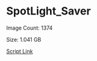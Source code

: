 # SpotLight_Saver

Image Count: 1374

Size: 1.041 GB

[Script Link](https://github.com/liuyal/Archive/blob/master/Python/Utilities/Miscellaneous/spotlight_saver.py)